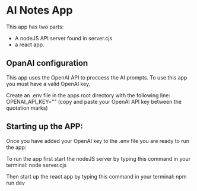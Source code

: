 # AI Notes App

This app has two parts:

* A nodeJS API server found in server.cjs
* a react app.

## OpanAI configuration
This app uses the OpenAI API to proccess the AI prompts. To use this app you must have a valid OpenAI key.

Create an .env file in the apps root directory with the following line:
  OPENAI_API_KEY=""
  (copy and paste your OpenAI API key between the quotation marks)

## Starting up the APP:
Once you have added your OpenAI key to the .env file you are ready to run the app:

To run the app first start the nodeJS server by typing this command in your terminal:
   node server.cjs

Then start up the react app by typing this command in your terminal:
   npm run dev



 
